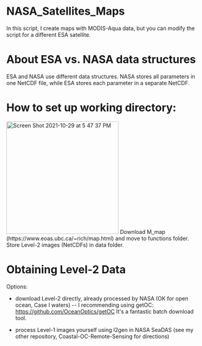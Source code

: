# NASA_Satellites_Maps
In this script, I create maps with MODIS-Aqua data, but you can modify the script for a different ESA satellite.

# About ESA vs. NASA data structures
ESA and NASA use different data structures. NASA stores all parameters in one NetCDF file, while ESA stores each parameter in a separate NetCDF.

# How to set up working directory:
<img width="294" alt="Screen Shot 2021-10-29 at 5 47 37 PM" src="https://user-images.githubusercontent.com/83712030/139505920-0bac5238-b24e-42b8-a48a-6ff29e175eec.png">
Download M_map (https://www.eoas.ubc.ca/~rich/map.html) and move to functions folder.
Store Level-2 images (NetCDFs) in data folder.

# Obtaining Level-2 Data
Options: 
- download Level-2 directly, already processed by NASA (OK for open ocean, Case I waters)
-- I recommending using getOC: https://github.com/OceanOptics/getOC
It's a fantastic batch download tool.

- process Level-1 images yourself using l2gen in NASA SeaDAS (see my other repository, Coastal-OC-Remote-Sensing for directions)
